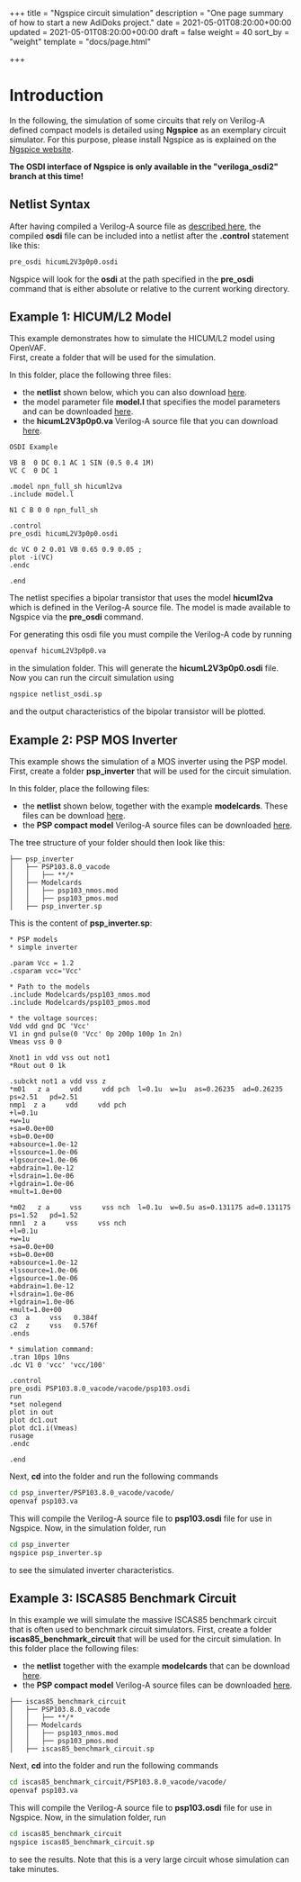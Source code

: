 +++
title = "Ngspice circuit simulation"
description = "One page summary of how to start a new AdiDoks project."
date = 2021-05-01T08:20:00+00:00
updated = 2021-05-01T08:20:00+00:00
draft = false
weight = 40
sort_by = "weight"
template = "docs/page.html"

+++

# Introduction 

In the following, the simulation of some circuits that rely on Verilog-A defined compact models is detailed using **Ngspice**
as an exemplary circuit simulator. 
For this purpose, please install Ngspice as is explained on the [Ngspice website](https://ngspice.sourceforge.io/).

**The OSDI interface of Ngspice is only available in the "veriloga_osdi2" branch at this time!**


## Netlist Syntax 

After having compiled a Verilog-A source file as [described here](../model-compilation), the compiled **osdi** file can be included into a netlist after the **.control** statement like this:

```bash
pre_osdi hicumL2V3p0p0.osdi
```

Ngspice will look for the **osdi** at the path specified in the **pre_osdi** command 
that is either absolute or relative to the current working directory. 

## Example 1: HICUM/L2 Model

This example demonstrates how to simulate the HICUM/L2 model using OpenVAF.  
First, create a folder that will be used for the simulation. 

In this folder, place the following three files: 

* the **netlist** shown below, which you can also download [here](/hicuml2/netlist_osdi.sp). 
* the model parameter file **model.l** that specifies the model parameters and can be downloaded [here](/hicuml2/model.l).
* the **hicumL2V3p0p0.va** Verilog-A source file that you can download [here](https://www.iee.et.tu-dresden.de/iee/eb/forsch/Hicum_PD/HicumQ/hicumL2V3p0p0.va).

```text
OSDI Example

VB B  0 DC 0.1 AC 1 SIN (0.5 0.4 1M)
VC C  0 DC 1

.model npn_full_sh hicuml2va
.include model.l

N1 C B 0 0 npn_full_sh

.control
pre_osdi hicumL2V3p0p0.osdi

dc VC 0 2 0.01 VB 0.65 0.9 0.05 ; 
plot -i(VC)
.endc

.end
```

The netlist specifies a bipolar transistor that uses the model **hicuml2va** which is defined in the Verilog-A source file. 
The model is made available to Ngspice via the **pre_osdi** command.

For generating this osdi file you must compile the Verilog-A code by running

```bash
openvaf hicumL2V3p0p0.va
``` 

in the simulation folder. This will generate the **hicumL2V3p0p0.osdi** file. 
Now you can run the circuit simulation using 

```bash
ngspice netlist_osdi.sp
``` 

and the output characteristics of the bipolar transistor will be plotted.




## Example 2: PSP MOS Inverter

This example shows the simulation of a MOS inverter using the PSP model. 
First, create a folder **psp_inverter** that will be used for the circuit simulation. 

In this folder, place the following files: 

* the **netlist** shown below, together with the example **modelcards**. These files can be download [here](/psp103/psp_inverter.zip). 
* the **PSP compact model** Verilog-A source files can be downloaded [here](https://www.cea.fr/cea-tech/leti/pspsupport/Documents/PSP103.8.0_vacode.tar).

The tree structure of your folder should then look like this:

```
├── psp_inverter
│   ├── PSP103.8.0_vacode
│   │   ├── **/*
│   ├── Modelcards
│   │   ├── psp103_nmos.mod
│   │   ├── psp103_pmos.mod
│   ├── psp_inverter.sp
```

This is the content of **psp_inverter.sp**:


```text
* PSP models
* simple inverter

.param Vcc = 1.2
.csparam vcc='Vcc'

* Path to the models
.include Modelcards/psp103_nmos.mod
.include Modelcards/psp103_pmos.mod

* the voltage sources: 
Vdd vdd gnd DC 'Vcc'
V1 in gnd pulse(0 'Vcc' 0p 200p 100p 1n 2n)
Vmeas vss 0 0

Xnot1 in vdd vss out not1
*Rout out 0 1k

.subckt not1 a vdd vss z
*m01   z a     vdd     vdd pch  l=0.1u  w=1u  as=0.26235  ad=0.26235  ps=2.51   pd=2.51
nmp1  z a     vdd     vdd pch
+l=0.1u
+w=1u
+sa=0.0e+00
+sb=0.0e+00
+absource=1.0e-12
+lssource=1.0e-06
+lgsource=1.0e-06
+abdrain=1.0e-12
+lsdrain=1.0e-06
+lgdrain=1.0e-06
+mult=1.0e+00

*m02   z a     vss     vss nch  l=0.1u  w=0.5u as=0.131175 ad=0.131175 ps=1.52   pd=1.52
nmn1  z a     vss     vss nch
+l=0.1u
+w=1u
+sa=0.0e+00
+sb=0.0e+00
+absource=1.0e-12
+lssource=1.0e-06
+lgsource=1.0e-06
+abdrain=1.0e-12
+lsdrain=1.0e-06
+lgdrain=1.0e-06
+mult=1.0e+00
c3  a     vss   0.384f
c2  z     vss   0.576f
.ends

* simulation command: 
.tran 10ps 10ns
.dc V1 0 'vcc' 'vcc/100'

.control
pre_osdi PSP103.8.0_vacode/vacode/psp103.osdi
run
*set nolegend
plot in out
plot dc1.out
plot dc1.i(Vmeas)
rusage
.endc

.end

```

Next, **cd** into the folder and run the following commands

```bash
cd psp_inverter/PSP103.8.0_vacode/vacode/
openvaf psp103.va
``` 

This will compile the Verilog-A source file to **psp103.osdi** file for use in Ngspice.
Now, in the simulation folder, run

```bash
cd psp_inverter
ngspice psp_inverter.sp
``` 

to see the simulated inverter characteristics.


## Example 3: ISCAS85 Benchmark Circuit

In this example we will simulate the massive ISCAS85 benchmark circuit that is often used to benchmark circuit simulators. 
First, create a folder **iscas85_benchmark_circuit** that will be used for the circuit simulation. 
In this folder place the following files:

* the **netlist** together with the example **modelcards** that can be download [here](/psp103/iscas85_benchmark_circuit.zip). 
* the **PSP compact model** Verilog-A source files can be downloaded [here](https://www.cea.fr/cea-tech/leti/pspsupport/Documents/PSP103.8.0_vacode.tar).


```
├── iscas85_benchmark_circuit
│   ├── PSP103.8.0_vacode
│   │   ├── **/*
│   ├── Modelcards
│   │   ├── psp103_nmos.mod
│   │   ├── psp103_pmos.mod
│   ├── iscas85_benchmark_circuit.sp
```

Next, **cd** into the folder and run the following commands

```bash
cd iscas85_benchmark_circuit/PSP103.8.0_vacode/vacode/
openvaf psp103.va
``` 

This will compile the Verilog-A source file to **psp103.osdi** file for use in Ngspice.
Now, in the simulation folder, run

```bash
cd iscas85_benchmark_circuit
ngspice iscas85_benchmark_circuit.sp
``` 

to see the results. Note that this is a very large circuit whose simulation can take minutes.

